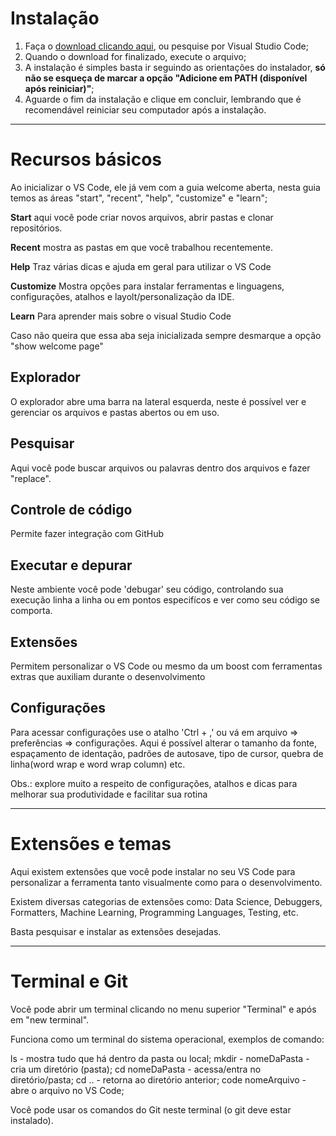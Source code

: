 # Instalação

1. Faça o [download clicando aqui](https://code.visualstudio.com/Download), ou pesquise por Visual Studio Code;
2. Quando o download for finalizado, execute o arquivo;
3. A instalação é simples basta ir seguindo as orientações do instalador, **só não se esqueça de marcar a opção "Adicione em PATH (disponível após reiniciar)"**;
4. Aguarde o fim da instalação e clique em concluir, lembrando que é recomendável reiniciar seu computador após a instalação.

----

# Recursos básicos

Ao inicializar o VS Code, ele já vem com a guia welcome aberta, nesta guia temos as áreas "start", "recent", "help", "customize" e "learn";

**Start** aqui você pode criar novos arquivos, abrir pastas e clonar repositórios.

**Recent** mostra as pastas em que você trabalhou recentemente.

**Help** Traz várias dicas e ajuda em geral para utilizar o VS Code

**Customize** Mostra opções para instalar ferramentas e linguagens, configurações, atalhos e layolt/personalização da IDE.

**Learn** Para aprender mais sobre o visual Studio Code

Caso não queira que essa aba seja inicializada sempre desmarque a opção "show welcome page"

## Explorador 

O explorador abre uma barra na lateral esquerda, neste é possível ver e gerenciar os arquivos e pastas abertos ou em uso.

## Pesquisar

Aqui você pode buscar arquivos ou palavras dentro dos arquivos e fazer "replace".

## Controle de código

Permite fazer integração com GitHub

## Executar e depurar

Neste ambiente você pode 'debugar' seu código, controlando sua execução linha a linha ou em pontos especifícos e ver como seu código se comporta.

## Extensões

Permitem personalizar o VS Code ou mesmo da um boost com ferramentas extras que auxiliam durante o desenvolvimento

## Configurações

Para acessar configurações use o atalho 'Ctrl + ,' ou vá em arquivo => preferências => configurações. 
Aqui é possível alterar o tamanho da fonte, espaçamento de identação, padrões de autosave, tipo de cursor, quebra de linha(word wrap e word wrap column) etc.

Obs.: explore muito a respeito de configurações, atalhos e dicas para melhorar sua produtividade e facilitar sua rotina

------------

# Extensões e temas

Aqui existem extensões que você pode instalar no seu VS Code para personalizar a ferramenta tanto visualmente como para o desenvolvimento.

Existem diversas categorias de extensões como: Data Science, Debuggers, Formatters, Machine Learning, Programming Languages, Testing, etc.

Basta pesquisar e instalar as extensões desejadas.

---------

# Terminal e Git

Você pode abrir um terminal clicando no menu superior "Terminal" e após em "new terminal".

Funciona como um terminal do sistema operacional, exemplos de comando:

ls - mostra tudo que há dentro da pasta ou local;
mkdir - nomeDaPasta - cria um diretório (pasta);
cd nomeDaPasta - acessa/entra no diretório/pasta;
cd .. - retorna ao diretório anterior;
code nomeArquivo - abre o arquivo no VS Code;

Você pode usar os comandos do Git neste terminal (o git deve estar instalado).





